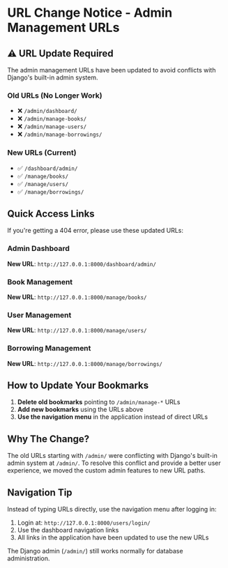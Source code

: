 # URL Change Notice - Admin Management URLs

## ⚠️ URL Update Required

The admin management URLs have been updated to avoid conflicts with Django's built-in admin system.

### Old URLs (No Longer Work)
- ❌ `/admin/dashboard/`
- ❌ `/admin/manage-books/`
- ❌ `/admin/manage-users/`
- ❌ `/admin/manage-borrowings/`

### New URLs (Current)
- ✅ `/dashboard/admin/`
- ✅ `/manage/books/`
- ✅ `/manage/users/`
- ✅ `/manage/borrowings/`

## Quick Access Links

If you're getting a 404 error, please use these updated URLs:

### Admin Dashboard
**New URL**: `http://127.0.0.1:8000/dashboard/admin/`

### Book Management
**New URL**: `http://127.0.0.1:8000/manage/books/`

### User Management
**New URL**: `http://127.0.0.1:8000/manage/users/`

### Borrowing Management
**New URL**: `http://127.0.0.1:8000/manage/borrowings/`

## How to Update Your Bookmarks

1. **Delete old bookmarks** pointing to `/admin/manage-*` URLs
2. **Add new bookmarks** using the URLs above
3. **Use the navigation menu** in the application instead of direct URLs

## Why The Change?

The old URLs starting with `/admin/` were conflicting with Django's built-in admin system at `/admin/`. To resolve this conflict and provide a better user experience, we moved the custom admin features to new URL paths.

## Navigation Tip

Instead of typing URLs directly, use the navigation menu after logging in:
1. Login at: `http://127.0.0.1:8000/users/login/`
2. Use the dashboard navigation links
3. All links in the application have been updated to use the new URLs

The Django admin (`/admin/`) still works normally for database administration.
